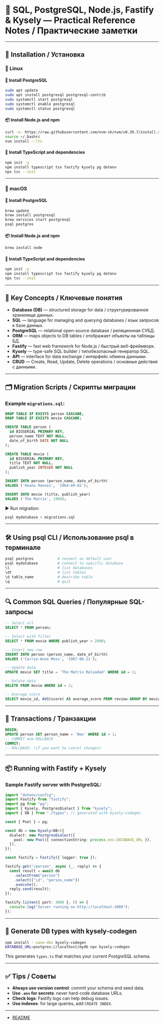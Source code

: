# 💾 SQL, PostgreSQL, Node.js, Fastify & Kysely — Practical Reference Notes / Практические заметки

---

## 🚀 Installation / Установка

### 🐧 Linux

#### 🐘 Install PostgreSQL

```bash
sudo apt update
sudo apt install postgresql postgresql-contrib
sudo systemctl start postgresql
sudo systemctl enable postgresql
sudo systemctl status postgresql
```

#### 📦 Install Node.js and npm

```bash
curl -o- https://raw.githubusercontent.com/nvm-sh/nvm/v0.39.7/install.sh | bash
source ~/.bashrc
nvm install --lts
```

#### 📘 Install TypeScript and dependencies

```bash
npm init -y
npm install typescript tsx fastify kysely pg dotenv
npx tsc --init
```

---

### 🍏 macOS

#### 🐘 Install PostgreSQL

```bash
brew update
brew install postgresql
brew services start postgresql
psql postgres
```

#### 📦 Install Node.js and npm

```bash
brew install node
```

#### 📘 Install TypeScript and dependencies

```bash
npm init -y
npm install typescript tsx fastify kysely pg dotenv
npx tsc --init
```

---

## 🧠 Key Concepts / Ключевые понятия

- **Database (DB)** — structured storage for data / структурированное хранилище данных.
- **SQL** — language for managing and querying databases / язык запросов к базе данных.
- **PostgreSQL** — relational open-source database / реляционная СУБД.
- **ORM** — maps objects to DB tables / отображает объекты на таблицы БД.
- **Fastify** — fast web framework for Node.js / быстрый веб-фреймворк.
- **Kysely** — type-safe SQL builder / типобезопасный генератор SQL.
- **API** — interface for data exchange / интерфейс обмена данными.
- **CRUD** — Create, Read, Update, Delete operations / основные действия с данными.

---

## 🗂️ Migration Scripts / Скрипты миграции

### Example `migrations.sql`:

```sql
DROP TABLE IF EXISTS person CASCADE;
DROP TABLE IF EXISTS movie CASCADE;

CREATE TABLE person (
  id BIGSERIAL PRIMARY KEY,
  person_name TEXT NOT NULL,
  date_of_birth DATE NOT NULL
);

CREATE TABLE movie (
  id BIGSERIAL PRIMARY KEY,
  title TEXT NOT NULL,
  publish_year INTEGER NOT NULL
);

INSERT INTO person (person_name, date_of_birth)
VALUES ('Keanu Reeves', '1964-09-02');

INSERT INTO movie (title, publish_year)
VALUES ('The Matrix', 1999);
```

▶️ Run migration:

```bash
psql mydatabase < migrations.sql
```

---

## 🛠️ Using psql CLI / Использование psql в терминале

```bash
psql postgres           # connect as default user
psql mydatabase         # connect to specific database
\l                      # list databases
\dt                     # list tables
\d table_name           # describe table
\q                      # quit
```

---

## 🔍 Common SQL Queries / Популярные SQL-запросы

```sql
-- Select all
SELECT * FROM person;

-- Select with filter
SELECT * FROM movie WHERE publish_year > 2000;

-- Insert new row
INSERT INTO person (person_name, date_of_birth)
VALUES ('Carrie-Anne Moss', '1967-08-21');

-- Update data
UPDATE movie SET title = 'The Matrix Reloaded' WHERE id = 1;

-- Delete data
DELETE FROM movie WHERE id = 2;

-- Average score
SELECT movie_id, AVG(score) AS average_score FROM review GROUP BY movie_id;
```

---

## 🔄 Transactions / Транзакции

```sql
BEGIN;
UPDATE person SET person_name = 'Neo' WHERE id = 1;
-- COMMIT или ROLLBACK
COMMIT;
-- ROLLBACK; (if you want to cancel changes)
```

---

## 📦 Running with Fastify + Kysely

### Sample Fastify server with PostgreSQL:

```ts
import "dotenv/config";
import Fastify from "fastify";
import pg from "pg";
import { Kysely, PostgresDialect } from "kysely";
import { DB } from "./types"; // generated with kysely-codegen

const { Pool } = pg;

const db = new Kysely<DB>({
  dialect: new PostgresDialect({
    pool: new Pool({ connectionString: process.env.DATABASE_URL }),
  }),
});

const fastify = Fastify({ logger: true });

fastify.get("/person", async (_, reply) => {
  const result = await db
    .selectFrom("person")
    .select(["id", "person_name"])
    .execute();
  reply.send(result);
});

fastify.listen({ port: 3000 }, () => {
  console.log("Server running on http://localhost:3000");
});
```

---

## 🧪 Generate DB types with kysely-codegen

```bash
npm install --save-dev kysely-codegen
DATABASE_URL=postgres://localhost/mydb npx kysely-codegen
```

This generates `types.ts` that matches your current PostgreSQL schema.

---

## ✅ Tips / Советы

- **Always use version control**: commit your schema and seed data.
- **Use `.env` for secrets**: never hard-code database URLs.
- **Check logs**: Fastify logs can help debug issues.
- **Use indexes**: for large queries, add `CREATE INDEX`.

---

- [README](../README.md)